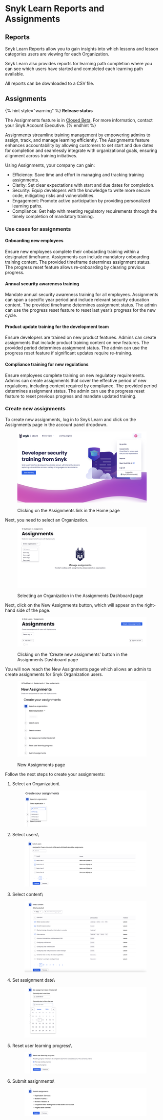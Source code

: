 # Snyk Learn Reports and Assignments

## Reports

Snyk Learn Reports allow you to gain insights into which lessons and lesson categories users are viewing for each Organization.

Snyk Learn also provides reports for learning path completion where you can see which users have started and completed each learning path available.

All reports can be downloaded to a CSV file.&#x20;

## Assignments

{% hint style="warning" %}
**Release status**

The Assignments feature is in [Closed Beta](https://docs.snyk.io/getting-started/snyk-release-process#closed-beta). For more information, contact your Snyk Account Executive.
{% endhint %}

Assignments streamline training management by empowering admins to assign, track, and manage learning efficiently. The Assignments feature enhances accountability by allowing customers to set start and due dates for completion and seamlessly integrate with organizational goals, ensuring alignment across training initiatives.

Using Assignments, your company can gain:&#x20;

* Efficiency: Save time and effort in managing and tracking training assignments.&#x20;
* Clarity: Set clear expectations with start and due dates for completion.&#x20;
* Security: Equip developers with the knowledge to write more secure code, mitigating risks and vulnerabilities.&#x20;
* Engagement: Promote active participation by providing personalized learning paths.&#x20;
* Compliance: Get help with meeting regulatory requirements through the timely completion of mandatory training.

### Use cases for assignments

#### Onboarding new employees

Ensure new employees complete their onboarding training within a designated timeframe. Assignments can include mandatory onboarding training content. The provided timeframe determines assignment status. The progress reset feature allows re-onboarding by clearing previous progress.

#### Annual security awareness training

Mandate annual security awareness training for all employees. Assignments can span a specific year period and include relevant security education content. The provided timeframe determines assignment status. The admin can use the progress reset feature to reset last year’s progress for the new cycle.

#### Product update training for the development team

Ensure developers are trained on new product features. Admins can create assignments that include product training content on new features. The provided period determines assignment status. The admin can use the progress reset feature if significant updates require re-training.

#### Compliance training for new regulations

Ensure employees complete training on new regulatory requirements. Admins can create assignments that cover the effective period of new regulations, including content required by compliance. The provided period determines assignment status. The admin can use the progress reset feature to reset previous progress and mandate updated training.

### Create new assignments

To create new assignments, log in to Snyk Learn and click on the Assignments page in the account panel dropdown.

<figure><img src="../../.gitbook/assets/image (527).png" alt=""><figcaption><p>Clicking on the Assignments link in the Home page</p></figcaption></figure>

Next, you need to select an Organization.

<figure><img src="../../.gitbook/assets/image (528).png" alt=""><figcaption><p>Selecting an Organization in the Assignments Dashboard page</p></figcaption></figure>

Next, click on the New Assignments button, which will appear on the right-hand side of the page.

<figure><img src="../../.gitbook/assets/image (515).png" alt=""><figcaption><p>Clicking on the 'Create new assignments' button in the Assignments Dashboard page</p></figcaption></figure>

You will now reach the New Assignments page which allows an admin to create assignments for Snyk Organization users.

<figure><img src="../../.gitbook/assets/image (525).png" alt=""><figcaption><p>New Assignments page</p></figcaption></figure>

Follow the next steps to create your assignments:

1.  Select an Organization\


    <figure><img src="../../.gitbook/assets/image (516).png" alt=""><figcaption></figcaption></figure>
2.  Select users\


    <figure><img src="../../.gitbook/assets/image (518).png" alt=""><figcaption></figcaption></figure>
3.  Select content\


    <figure><img src="../../.gitbook/assets/image (519).png" alt=""><figcaption></figcaption></figure>
4.  Set assignment date\


    <figure><img src="../../.gitbook/assets/image (520).png" alt=""><figcaption></figcaption></figure>
5.  Reset user learning progress\


    <figure><img src="../../.gitbook/assets/image (521).png" alt=""><figcaption></figcaption></figure>
6.  Submit assignments\


    <figure><img src="../../.gitbook/assets/image (522).png" alt=""><figcaption></figcaption></figure>
